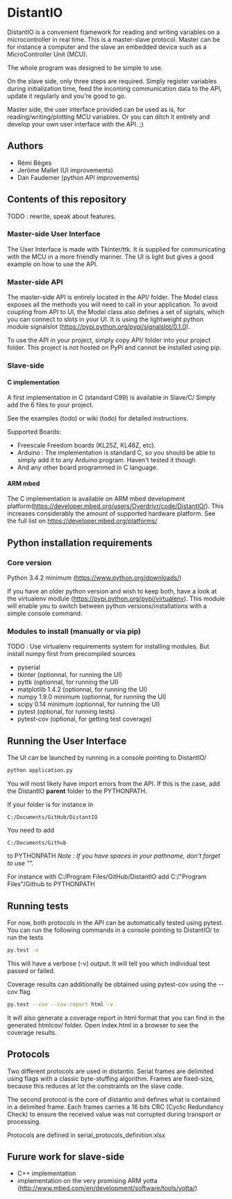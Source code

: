 # DistantIO
DistantIO is a convenient framework for reading and writing variables on a microcontroller in real time. This is a master-slave protocol.
Master can be for instance a computer and the slave an embedded device such as a MicroController Unit (MCU).

The whole program was designed to be simple to use.

On the slave side, only three steps are required.
Simply register variables during initialization time, feed the incoming communication data to the API, update it regularly and you're good to go.

Master side, the user interface provided can be used as is, for reading/writing/plotting MCU variables.
Or you can ditch it entirely and develop your own user interface with the API. ;)

## Authors
* Rémi Bèges
* Jerôme Mallet (UI improvements)
* Dan Faudemer (python API improvements)

## Contents of this repository
TODO : rewrite, speak about features.

### Master-side User Interface
The User Interface is made with Tkinter/ttk.
It is supplied for communicating with the MCU in a more friendly manner.
The UI is light but gives a good example on how to use the API.

### Master-side API
The master-side API is entirely located in the API/ folder. The Model class exposes all the methods you will need to call in your application.
To avoid coupling from API to UI, the Model class also defines a set of signals, which you can connect to slots in your UI. It is using the lightweight python module signalslot (<https://pypi.python.org/pypi/signalslot/0.1.0>).

To use the API in your project, simply copy API/ folder into your project folder. This project is not hosted on PyPi and cannot be installed using pip.

### Slave-side
#### C implementation
A first implementation in C (standard C99) is available in Slave/C/
Simply add the 6 files to your project.

See the examples (todo) or wiki (todo) for detailed instructions.

Supported Boards:
* Freescale Freedom boards (KL25Z, KL46Z, etc).
* Arduino : The implementation is standard C, so you should be able to simply add it to any Arduino program. Haven't tested it though
* And any other board programmed in C language.

#### ARM mbed
The C implementation is available on ARM mbed development platform(<https://developer.mbed.org/users/Overdrivr/code/DistantIO/>).
This increases considerably the amount of supported hardware platform. See the full list on <https://developer.mbed.org/platforms/>

## Python installation requirements
### Core version
Python 3.4.2 minimum (https://www.python.org/downloads/)

If you have an older python version and wish to keep both, have a look at the virtualenv module (<https://pypi.python.org/pypi/virtualenv>).
This module will enable you to switch between python versions/installations with a simple console command.

### Modules to install (manually or via pip)
TODO : Use virtualenv requirements system for installing modules. But install numpy first from precompiled sources
* pyserial
* tkinter (optionnal, for running the UI)
* pyttk (optionnal, for running the UI)
* matplotlib 1.4.2 (optionnal, for running the UI)
* numpy 1.9.0 minimum (optionnal, for running the UI)
* scipy 0.14 minimum (optionnal, for running the UI)
* pytest (optional, for running tests)
* pytest-cov (optional, for getting test coverage)


## Running the User Interface
The UI can be launched by running in a console pointing to DistantIO/

```bash
python application.py
```

You will most likely have import errors from the API. If this is the case, add the DistantIO **parent** folder to the PYTHONPATH.

If your folder is for instance in

```
C:/Documents/GitHub/DistantIO
```

You need to add

```
C:/Documents/Github
```
to PYTHONPATH
*Note : If you have spaces in your pathname, don't forget to use "".*

For instance with C:/Program Files/GitHub/DistantIO add C:/"Program Files"/Github to PYTHONPATH

## Running tests
For now, both protocols in the API can be automatically tested using pytest.
You can run the following commands in a console pointing to DistantIO/ to run the tests
```bash
py.test -v
```

This will have a verbose (-v) output. It will tell you which individual test passed or failed.

Coverage results can additionally be obtained using pytest-cov using the --cov flag

```bash
py.test --cov --cov-report html -v
```

It will also generate a coverage report in html format that you can find in the generated htmlcov/ folder.
Open index.html in a browser to see the coverage results.

## Protocols
Two different protocols are used in distantio.
Serial frames are delimited using flags with a classic byte-stuffing algorithm.
Frames are fixed-size, because this reduces at lot the constraints on the slave code.

The second protocol is the core of distantio and defines what is contained in a delimited frame.
Each frames carries a 16 bits CRC (Cyclic Redundancy Check) to ensure the received value was not corrupted during transport or processing.

Protocols are defined in serial_protocols_definition.xlsx

## Furure work for slave-side
* C++ implementation
* implementation on the very promising ARM yotta (<http://www.mbed.com/en/development/software/tools/yotta/>)
